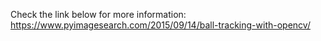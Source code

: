 Check the link below for more information:
https://www.pyimagesearch.com/2015/09/14/ball-tracking-with-opencv/